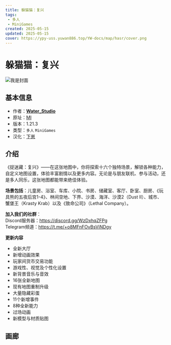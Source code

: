 ```yaml
---
title: 躲猫猫：复兴
tags: 
 - 多人
 - MiniGames
created: 2025-05-15
updated: 2025-05-15
cover: https://ypy-uss.yuwan886.top/YW-docs/map/hasr/cover.png
---
```


# 躲猫猫：复兴
![我是封面](https://ypy-uss.yuwan886.top/YW-docs/map/hasr/cover.png)
## 基本信息

- 作者：[**Water_Studio**](https://minecraft-inside.ru/user/Water_Studio/)
- 原址：[MI](https://minecraft-inside.ru/maps/153299-hide-seek)
- 版本：1.21.3
- 类型：`多人` `MiniGames`
- 汉化：[下崽](https://pan.quark.cn/s/05564dc9f7bf)

## 介绍

《捉迷藏：复兴》——在这张地图中，你将探索十六个独特场景，解锁各种能力，自定义地图设置，体验丰富剧情以及更多内容。无论是与朋友联机、参与活动，还是多人同乐，这张地图都能带来绝佳体验。  

**场景包括**：儿童房、浴室、车库、小院、书房、储藏室、客厅、卧室、厨房、《玩具熊的五夜后宫1-4》、林间空地、下界、沙漠、海洋、沙漠2（Dust II）、城市、蟹堡王（Krasty Krab）以及《致命公司》（Lethal Company）。  

**加入我们的社群**：  
Discord服务器：https://discord.gg/WzDxhqZFPg  
Telegram频道：https://t.me/+o8MFnFOvBsViNDgy  

**更新内容**  
- 全新大厅  
- 新增动画效果  
- 玩家间货币交易功能  
- 游戏性、视觉及个性化设置  
- 新背景音乐与音效  
- 16张全新地图  
- 现有地图重制升级  
- 大量隐藏彩蛋  
- 11个新增事件  
- 8种全新能力  
- 过场动画  
- 新模型与材质贴图

## 画廊

<Gallery :images="[
  { src: 'https://ypy-uss.yuwan886.top/YW-docs/map/hasr/1.png' },
  { src: 'https://ypy-uss.yuwan886.top/YW-docs/map/hasr/2.png' },
  { src: 'https://ypy-uss.yuwan886.top/YW-docs/map/hasr/3.png' },
  { src: 'https://ypy-uss.yuwan886.top/YW-docs/map/hasr/4.png' },
  { src: 'https://ypy-uss.yuwan886.top/YW-docs/map/hasr/5.png' }
]" />